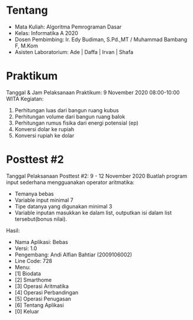 # Tentang
- Mata Kuliah: Algoritma Pemrograman Dasar
- Kelas: Informatika A 2020
- Dosen Pembimbing: Ir. Edy Budiman, S.Pd.,MT / Muhammad Bambang F, M.Kom
- Asisten Laboratorium: Ade | Daffa | Irvan | Shafa

# Praktikum
Tanggal & Jam Pelaksanaan Praktikum: 9 November 2020 08:00-10:00 WITA
Kegiatan:
1. Perhitungan luas dari bangun ruang kubus
2. Perhitungan volume dari bangun ruang balok
3. Perhitungan rumus fisika dari energi potensial (ep)
4. Konversi dolar ke rupiah
5. Konversi rupiah ke dolar

# Posttest #2
Tanggal Pelaksanaan Posttest #2: 9 - 12 November 2020
Buatlah program input sederhana mengguanakan operator aritmatika:
- Temanya bebas 
- Variable input minimal 7
- Tipe datanya yang digunakan minimal 3 
- Variable inputan masukkan ke dalam list, outputkan isi dalam list tersebut(bonus nilai).

Hasil:
- Nama Aplikasi: Bebas
- Versi: 1.0
- Pengembang: Andi Alfian Bahtiar (2009106002)
- Line Code: 728
- Menu:
- [1] Biodata
- [2] Smarthome
- [3] Operasi Aritmatika
- [4] Operasi Perbandingan
- [5] Operasi Penugasan
- [6] Tentang Aplikasi
- [0] Keluar
